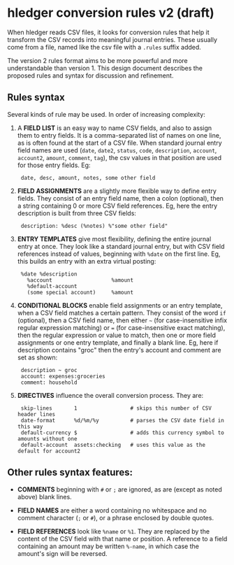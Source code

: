 # hledger conversion rules v2 (draft)

When hledger reads CSV files, it looks for conversion rules that help
it transform the CSV records into meaningful journal entries. These
usually come from a file, named like the csv file with a `.rules`
suffix added.

The version 2 rules format aims to be more powerful and more
understandable than version 1. This design document describes the
proposed rules and syntax for discussion and refinement.

## Rules syntax

Several kinds of rule may be used. In order of increasing complexity:

1. A **FIELD LIST** is an easy way to name CSV fields, and also to
   assign them to entry fields. It is a comma-separated list of names
   on one line, as is often found at the start of a CSV file.  When
   standard journal entry field names are used (`date`, `date2`,
   `status`, `code`, `description`, `account`, `account2`, `amount`,
   `comment`, `tag`), the csv values in that position are used for
   those entry fields. Eg:

        date, desc, amount, notes, some other field

2. **FIELD ASSIGNMENTS** are a slightly more flexible way to define
   entry fields. They consist of an entry field name, then a colon
   (optional), then a string containing 0 or more CSV field
   references. Eg, here the entry description is built from three CSV
   fields:

        description: %desc (%notes) %"some other field"

3. **ENTRY TEMPLATES** give most flexibility, defining the entire
   journal entry at once. They look like a standard journal entry, but
   with CSV field references instead of values, beginning with `%date`
   on the first line. Eg, this builds an entry with an extra virtual
   posting:

        %date %description
          %account                   %amount
          %default-account
          (some special account)     %amount

4. **CONDITIONAL BLOCKS** enable field assignments or an entry
   template, when a CSV field matches a certain pattern. They consist
   of the word `if` (optional), then a CSV field name, then either `~`
   (for case-insensitive infix regular expression matching) or `=`
   (for case-insensitive exact matching), then the regular expression
   or value to match, then one or more field assignments or one entry
   template, and finally a blank line. Eg, here if description
   contains "groc" then the entry's account and comment are set as
   shown:

        description ~ groc
        account: expenses:groceries
        comment: household 

5. **DIRECTIVES** influence the overall conversion process. They are:

        skip-lines       1                 # skips this number of CSV header lines
        date-format      %d/%m/%y          # parses the CSV date field in this way
        default-currency $                 # adds this currency symbol to amounts without one
        default-account  assets:checking   # uses this value as the default for account2

## Other rules syntax features:

- **COMMENTS** beginning with `#` or `;` are ignored, as are (except
  as noted above) blank lines.

- **FIELD NAMES** are either a word containing no whitespace and no
  comment character (`;` or `#`), or a phrase enclosed by double quotes.

- **FIELD REFERENCES** look like `%name` or `%1`. They are replaced by
  the content of the CSV field with that name or position. A reference
  to a field containing an amount may be written `%-name`, in which
  case the amount's sign will be reversed.

